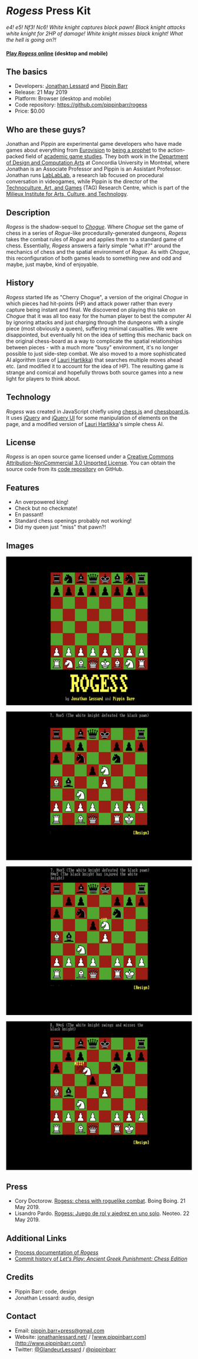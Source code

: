 # _Rogess_ Press Kit

_e4! e5! Nf3! Nc6! White knight captures black pawn! Black knight attacks white knight for 2HP of damage! White knight misses black knight! What the hell is going on?!_

#### [Play _Rogess_ online](https://pippinbarr.github.io/rogess) (desktop and mobile)

## The basics

* Developers: [Jonathan Lessard](http://www.jonathanlessard.net/) and [Pippin Barr](http://www.pippinbarr.com/)
* Release: 21 May 2019
* Platform: Browser (desktop and mobile)
* Code repository: https://github.com/pippinbarr/rogess
* Price: $0.00

## Who are these guys?

Jonathan and Pippin are experimental game developers who have made games about everything from [Eurovision](http://www.pippinbarr.com/2012/03/27/epic-sax-game/) to [being a prophet](https://www.lablablab.net/?p=437) to the action-packed field of [academic game studies](http://www.pippinbarr.com/2016/07/06/game-studies/). They both work in the [Department of Design and Computation Arts](http://www.concordia.ca/finearts/design.html) at Concordia University in Montréal, where Jonathan is an Associate Professor and Pippin is an Assistant Professor. Jonathan runs [LabLabLab](https://www.lablablab.net/), a research lab focused on procedural conversation in videogames, while Pippin is the director of the [Technoculture, Art, and Games](http://tag.hexagram.ca/) (TAG) Research Centre, which is part of the [Milieux Institute for Arts, Culture, and Technology](http://milieux.concordia.ca/).

## Description

_Rogess_ is the shadow-sequel to [_Chogue_](https://github.com/pippinbarr/chogue/). Where _Chogue_ set the game of chess in a series of _Rogue_-like procedurally-generated dungeons, _Rogess_ takes the combat rules of _Rogue_ and applies them to a standard game of chess. Essentially, _Rogess_ answers a fairly simple "what if?" around the mechanics of chess and the spatial environment of _Rogue_. As with _Chogue_, this reconfiguration of both games leads to something new and odd and maybe, just maybe, kind of enjoyable.

## History

_Rogess_ started life as "Cherry Chogue", a version of the original _Chogue_ in which pieces had hit-points (HP) and attack power rather than every capture being instant and final. We discovered on playing this take on _Chogue_ that it was all too easy for the human player to best the computer AI by ignoring attacks and just charging through the dungeons with a single piece (most obviously a queen), suffering minimal casualties. We were disappointed, but eventually hit on the idea of setting this mechanic back on the original chess-board as a way to complicate the spatial relationships between pieces - with a much more "busy" environment, it's no longer possible to just side-step combat. We also moved to a more sophisticated AI algorithm (care of [Lauri Hartikka](https://medium.freecodecamp.org/simple-chess-ai-step-by-step-1d55a9266977)) that searches multiple moves ahead etc. (and modified it to account for the idea of HP). The resulting game is strange and comical and hopefully throws both source games into a new light for players to think about.

## Technology

_Rogess_ was created in JavaScript chiefly using [chess.js](https://github.com/jhlywa/chess.js) and [chessboard.js](https://chessboardjs.com/). It uses [jQuery](http://jquery.com/) and [jQuery UI](https://jqueryui.com/) for some manipulation of elements on the page, and a modified version of [Lauri Hartikka](https://medium.freecodecamp.org/simple-chess-ai-step-by-step-1d55a9266977)'s simple chess AI.

## License

_Rogess_ is an open source game licensed under a [Creative Commons Attribution-NonCommercial 3.0 Unported License](http://creativecommons.org/licenses/by-nc/3.0/). You can obtain the source code from its [code repository](https://github.com/pippinbarr/rogess) on GitHub.

## Features

- An overpowered king!
- Check but no checkmate!
- En passant!
- Standard chess openings probably not working!
- Did my queen just "miss" that pawn?!

## Images

![](images/title.png)

![](images/position.png)

![](images/attack.png)

![](images/miss.png)

## Press

- Cory Doctorow. [Rogess: chess with roguelike combat](https://boingboing.net/2019/05/21/chess-dungeon-crawl.html). Boing Boing. 21 May 2019.
- Lisandro Pardo. [Rogess: Juego de rol y ajedrez en uno solo](https://www.neoteo.com/juego-de-rol-y-ajedrez-rogess/). Neoteo. 22 May 2019.

## Additional Links

- [Process documentation of _Rogess_](https://github.com/pippinbarr/rogess/blob/master/process/README.md)
- [Commit history of _Let's Play: Ancient Greek Punishment: Chess Edition_](https://github.com/pippinbarr/lets-play-ancient-greek-punishment-chess-edition/commits/master)

## Credits

* Pippin Barr: code, design
* Jonathan Lessard: audio, design

## Contact

* Email: [pippin.barr+press@gmail.com](mailto:pippin.barr+press@gmail.com)
* Website: [jonathanlessard.net/](https://jonathanlessard.net/) / [www.pippinbarr.com](http://www.pippinbarr.com/)
* Twitter: [@GlandeurLessard](https://twitter.com/Glandeurlessard) / [@pippinbarr](https://www.twitter.com/pippinbarr)
